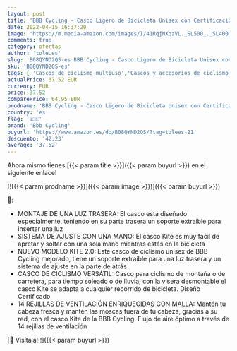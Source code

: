 ```yaml
---
layout: post
title: 'BBB Cycling - Casco Ligero de Bicicleta Unisex con Certificación CE  Visera Desmontable y protección Adicional. Color Gris Mate - Modelo Kite 2.0 BHE-29B - Talla M  55-58 cm '
date: 2022-04-15 16:37:20
image: 'https://m.media-amazon.com/images/I/41RqjNXqzVL._SL500_._SL400_.jpg'
comments: true
category: ofertas
author: 'tole.es'
slug: 'B08QYND2QS-es BBB Cycling - Casco Ligero de Bicicleta Unisex con...'
sku: 'B08QYND2QS-es'
tags: [ 'Cascos de ciclismo multiuso','Cascos y accesorios de ciclismo','Ciclismo','Deportes y aire libre','Ropa y equipo para deportes','bbb cycling','bicicleta','🇪🇸', ]
actualPrice: 37.52 EUR
currency: EUR
price: 37.52
comparePrice: 64.95 EUR
prodname: 'BBB Cycling - Casco Ligero de Bicicleta Unisex con Certificación CE  Visera Desmontable y protección Adicional. Color Gris Mate - Modelo Kite 2.0 BHE-29B - Talla M  55-58 cm '
country: 'es'
flag: '🇪🇸'
brand: 'Bbb Cycling'
buyurl: 'https://www.amazon.es/dp/B08QYND2QS/?tag=tolees-21'
descuento: '42.23'
average: '37.52'
---
```


Ahora mismo tienes [{{< param title >}}]({{< param buyurl >}}) en el siguiente enlace!

[![{{< param prodname >}}]({{< param image >}})]({{< param buyurl >}})

🔎:

- MONTAJE DE UNA LUZ TRASERA: El casco está diseñado especialmente, teniendo en su parte trasera un soporte extraíble para insertar una luz
- SISTEMA DE AJUSTE CON UNA MANO: El casco Kite es muy fácil de apretar y soltar con una sola mano mientras estás en la bicicleta
- NUEVO MODELO KITE 2.0: Este casco de ciclismo unisex de BBB Cycling mejorado, tiene un soporte extraíble para una luz trasera y un sistema de ajuste en la parte de atrás
- CASCO DE CICLISMO VERSÁTIL: Casco para ciclismo de montaña o de carretera, para tiempo soleado o de lluvia; con la visera desmontable el casco Kite se adapta a cualquier recorrido de bicicleta. Diseño Certificado
- 14 REJILLAS DE VENTILACIÓN ENRIQUECIDAS CON MALLA: Mantén tu cabeza fresca y mantén las moscas fuera de tu cabeza, gracias a su red, con el casco Kite de la BBB Cycling. Flujo de aire óptimo a través de 14 rejillas de ventilación

[🛒 Visítala!!!]({{< param buyurl >}})
